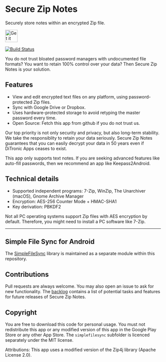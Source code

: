 # Secure Zip Notes
Securely store notes within an encrypted Zip file.

<a href="https://play.google.com/store/apps/details?id=com.ditronic.securezipnotes" target="_blank">
<img src="https://play.google.com/intl/en_us/badges/images/generic/en-play-badge.png" alt="Get it on Google Play" height="40"/></a>

[![Build Status](https://travis-ci.com/fkirc/secure-zip-notes.svg?branch=master)](https://travis-ci.com/fkirc/secure-zip-notes)

You do not trust bloated password managers with undocumented file formats?
You want to retain 100% control over your data?
Then Secure Zip Notes is your solution.

## Features
- View and edit encrypted text files on any platform, using password-protected Zip files.
- Sync with Google Drive or Dropbox.
- Uses hardware-protected storage to avoid retyping the master password every time.
- Open Source: Fetch this app from github if you do not trust us.

Our top priority is not only security and privacy, but also long-term stability.
We take the responsiblity to retain your data seriously.
Secure Zip Notes guarantees that you can easily decrypt your data in 50 years even if DiTronic Apps ceases to exist.

This app only supports text notes.
If you are seeking advanced features like auto-fill passwords, then we recommend an app like Keepass2Android.

## Technical details
- Supported independent programs: 7-Zip, WinZip, The Unarchiver (macOS), Gnome Archive Manager
- Encryption: AES-256 Counter Mode + HMAC-SHA1
- Key derivation: PBKDF2

Not all PC operating systems support Zip files with AES encryption by default.
Therefore, you might need to install a PC software like 7-Zip.
_____________________________________________________________________

## Simple File Sync for Android
The [SimpleFileSync](simplefilesync/) library is maintained as a separate module within this repository.

## Contributions
Pull requests are always welcome.
You may also open an issue to ask for new functionality.
The [backlog](BACKLOG.md) contains a list of potential tasks and features for future releases of Secure Zip Notes.

## Copyright
You are free to download this code for personal usage.
You must not redistribute this app or any modified version of this app in the Google Play Store or any other App Store.
The `simplefilesync` subfolder is licenced separately under the MIT license.

Attributions:
This app uses a modified version of the Zip4j library (Apache License 2.0).
